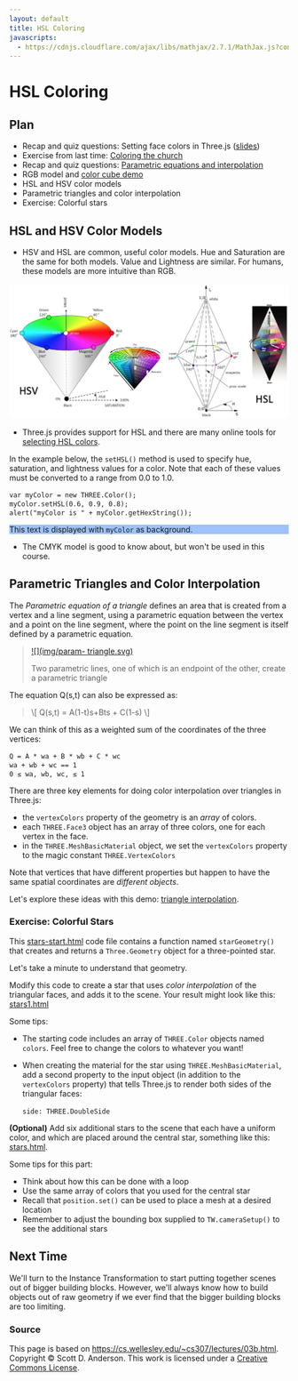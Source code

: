 ```yaml
---
layout: default
title: HSL Coloring
javascripts:
  - https://cdnjs.cloudflare.com/ajax/libs/mathjax/2.7.1/MathJax.js?config=TeX-AMS-MML_HTMLorMML
---
```

  <!-- the following two scripts are for MathJax -->
  <script type="text/x-mathjax-config">
    MathJax.Hub.Config({
       tex2jax: {inlineMath: [['$','$'], ['\\(','\\)']]}
    });
  </script>

# HSL Coloring

## Plan

  * Recap and quiz questions: Setting face colors in Three.js ([slides](Lecture5.pdf)) 
  * Exercise from last time: [Coloring the church](03a-controls.html#colorChurch)
  * Recap and quiz questions: [Parametric equations and interpolation](03a-controls.html#parametric)
  * RGB model and [color cube demo](../demos/Color/colorcube.html)
  * HSL and HSV color models 
  * Parametric triangles and color interpolation 
  * Exercise: Colorful stars  

## HSL and HSV Color Models

  * HSV and HSL are common, useful color models. Hue and Saturation are the same for both models. Value and Lightness are similar. For humans, these models are more intuitive than RGB. 

![](img/colorReps.png)

  * Three.js provides support for HSL and there are many online tools for [ selecting HSL colors](http://hslpicker.com/). 

In the example below, the `setHSL()` method is used to specify hue,
saturation, and lightness values for a color. Note that each of these values
must be converted to a range from 0.0 to 1.0.

    
    var myColor = new THREE.Color();
    myColor.setHSL(0.6, 0.9, 0.8);
    alert("myColor is " + myColor.getHexString());
    

<p style="background-color: #9ec2f9">This text is displayed with
     <code>myColor</code> as background.</p>

  * The CMYK model is good to know about, but won't be used in this course. 

## Parametric Triangles and Color Interpolation

The _Parametric equation of a triangle_ defines an area that is created from a
vertex and a line segment, using a parametric equation between the vertex and
a point on the line segment, where the point on the line segment is itself
defined by a parametric equation.

> [![](img/param-
triangle.svg)](img/param-triangle.svg)
> 
> Two parametric lines, one of
which is an endpoint of the other, create a parametric triangle

The equation Q(s,t) can also be expressed as:

> \\[ Q(s,t) = A(1-t)s+Bts + C(1-s) \\]

We can think of this as a weighted sum of the coordinates of the three
vertices:

    
    Q = A * wa + B * wb + C * wc
    wa + wb + wc == 1
    0 ≤ wa, wb, wc, ≤ 1
    

There are three key elements for doing color interpolation over triangles in
Three.js:

  * the `vertexColors` property of the geometry is an _array_ of colors. 
  * each `THREE.Face3` object has an array of three colors, one for each vertex in the face. 
  * in the `THREE.MeshBasicMaterial` object, we set the `vertexColors` property to the magic constant `THREE.VertexColors`

Note that vertices that have different properties but happen to have the same
spatial coordinates are _different objects_.  

Let's explore these ideas with this demo:  [triangle
interpolation](../demos/Color/triangleInterpolation2.shtml).

### Exercise: Colorful Stars

This [stars-start.html](03b-exercises/stars-start.html) code file contains a
function named `starGeometry()` that creates and returns a `Three.Geometry`
object for a three-pointed star.

Let's take a minute to understand that geometry.

Modify this code to create a star that uses _color interpolation_ of the
triangular faces, and adds it to the scene. Your result might look like this:
[stars1.html](03b-exercises/stars1.html)

Some tips:

  * The starting code includes an array of `THREE.Color` objects named `colors`. Feel free to change the colors to whatever you want! 
  * When creating the material for the star using `THREE.MeshBasicMaterial`, add a second property to the input object (in addition to the `vertexColors` property) that tells Three.js to render both sides of the triangular faces: 

    `side: THREE.DoubleSide` 

**(Optional)** Add six additional stars to the scene that each have a uniform
color, and which are placed around the central star, something like this:
[stars.html](03b-exercises/stars.html).

Some tips for this part:

  * Think about how this can be done with a loop 
  * Use the same array of colors that you used for the central star 
  * Recall that `position.set()` can be used to place a mesh at a desired location 
  * Remember to adjust the bounding box supplied to `TW.cameraSetup()` to see the additional stars 

## Next Time

We'll turn to the Instance Transformation to start putting together scenes out
of bigger building blocks. However, we'll always know how to build objects out
of raw geometry if we ever find that the bigger building blocks are too
limiting.


### Source

This page is based on <https://cs.wellesley.edu/~cs307/lectures/03b.html>. Copyright &copy; Scott D. Anderson. This work is licensed under a [Creative Commons License](http://creativecommons.org/licenses/by-nc-sa/1.0/). 
